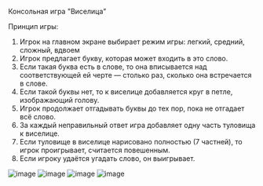 Консольная игра "Виселица"

Принцип игры:
1. Игрок на главном экране выбирает режим игры: легкий, средний, сложный, вдвоем
2. Игрок предлагает букву, которая может входить в это слово.
3. Если такая буква есть в слове, то она вписывается над соответствующей ей черте — столько раз, сколько она встречается в слове.
4. Если такой буквы нет, то к виселице добавляется круг в петле, изображающий голову.
5. Игрок продолжает отгадывать буквы до тех пор, пока не отгадает всё слово.
6. За каждый неправильный ответ игра добавляет одну часть туловища к виселице.
7. Если туловище в виселице нарисовано полностью (7 частней), то игрок проигрывает, считается повешенным.
8. Если игроку удаётся угадать слово, он выигрывает.

![image](https://github.com/ZaozerskayaEkaterina/game_gallows/assets/144162519/bb563c52-fb79-4d9b-b650-8ab96fefca37)
![image](https://github.com/ZaozerskayaEkaterina/game_gallows/assets/144162519/70c96291-5667-4b3a-a338-7127f6e7e573)
![image](https://github.com/ZaozerskayaEkaterina/game_gallows/assets/144162519/24cd9632-800a-4e62-ad95-c935ab8df0e7)
![image](https://github.com/ZaozerskayaEkaterina/game_gallows/assets/144162519/8e57513f-8bfe-453b-81c6-1b5ea66f1d66)
